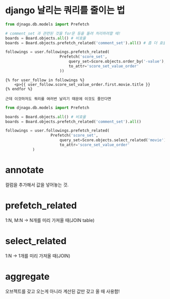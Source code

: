 # django 날리는 쿼리를 줄이는 법

``` python
from djnago.db.models import Prefetch

# comment_set 과 관련된 것을 for문 등을 돌려 처리하려할 때!
boards = Board.objects.all() # 비효율
boards = Board.objects.prefetch_related('comment_set').all() # 좀 더 효율적!

followings = user.followings.prefetch_related(
						Prefetch('score_set',
							query_set=Score.objects.order_by('-value'),
							to_attr='score_set_value_order'
						))
```

``` jinja2
{% for user_follow in followings %}
	<p>{{ user_follow.score_set_value_order.first.movie.title }}
{% endfor %}

근데 이것마저도 쿼리를 여러번 날리기 때문에 이것도 줄인다면

```

``` python
from djnago.db.models import Prefetch

boards = Board.objects.all() # 비효율
boards = Board.objects.prefetch_related('comment_set').all()

followings = user.followings.prefetch_related(
					Prefetch('score_set',
						query_set=Score.objects.select_related('movie').order_by('-value'),
						to_attr='score_set_value_order'
			)
```



# annotate

컬럼을 추가해서 값을 넣어놓는 것.



# prefetch_related

1:N, M:N -> N개를 미리 가져올 때(JOIN table)



# select_related

1:N -> 1개를 미리 가져올 때(JOIN)



# aggregate

오브젝트를 갖고 오는게 아니라 계산된 값만 갖고 올 때 사용함!